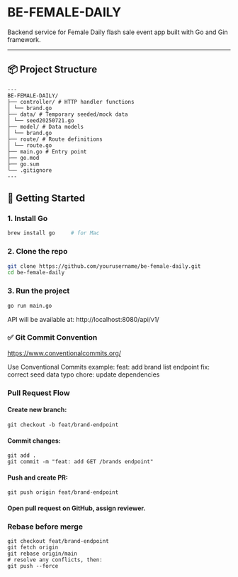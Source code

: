 # BE-FEMALE-DAILY

Backend service for Female Daily flash sale event app built with Go and Gin framework.

---

## 📦 Project Structure
```
---
BE-FEMALE-DAILY/
├── controller/ # HTTP handler functions
│ └── brand.go
├── data/ # Temporary seeded/mock data
│ └── seed20250721.go
├── model/ # Data models
│ └── brand.go
├── route/ # Route definitions
│ └── route.go
├── main.go # Entry point
├── go.mod
├── go.sum
└── .gitignore
---
```

## 🚀 Getting Started

### 1. Install Go
```bash
brew install go     # for Mac
```

### 2. Clone the repo
```bash
git clone https://github.com/yourusername/be-female-daily.git
cd be-female-daily
```

### 3. Run the project

```bash
go run main.go
```
API will be available at: http://localhost:8080/api/v1/

### ✅ Git Commit Convention
https://www.conventionalcommits.org/

Use Conventional Commits example:
feat: add brand list endpoint
fix: correct seed data typo
chore: update dependencies

### Pull Request Flow
#### Create new branch:
```
git checkout -b feat/brand-endpoint
```

#### Commit changes:
```
git add .
git commit -m "feat: add GET /brands endpoint"
```

#### Push and create PR:
```
git push origin feat/brand-endpoint
```

#### Open pull request on GitHub, assign reviewer.


### Rebase before merge
```
git checkout feat/brand-endpoint
git fetch origin
git rebase origin/main
# resolve any conflicts, then:
git push --force
```
